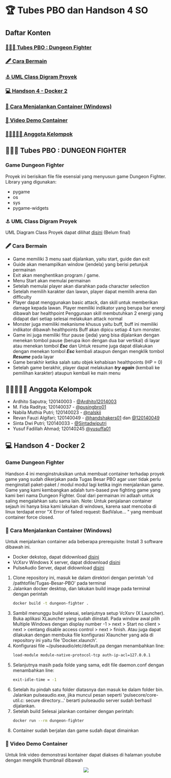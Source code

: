 # 🏆 Tubes PBO dan Handson 4 SO
## Daftar Konten
### [👨🏽‍💻 Tubes PBO : Dungeon Fighter](#tubes)
### [🖋 Cara Bermain](#guide)
### [⚓ UML Class Digram Proyek](#UML)
### [💻 Handson 4 - Docker 2](#handson)
### [🚀 Cara Menjalankan Container (Windows)](#container)
### [🎥 Video Demo Container](#Demo)
### [💂🏼‍♀️💂🏼 Anggota Kelompok](#angkel)
    

<a name="tubes" />

## 👨🏽‍💻 Tubes PBO : DUNGEON FIGHTER
### Game Dungeon Fighter
Proyek ini berisikan file file esensial yang menyusun game Dungeon Fighter.
Library yang digunakan:
* pygame
* os
* sys
* pygame-widgets

<a name="UML" />

### ⚓ UML Class Digram Proyek
UML Diagram Class Proyek dapat dilihat [disini](https://app.diagrams.net/#G1dlkLDjpyVCzWbg-prvUUIHKn4et4n6fv) (Belum final)

<a name="guide" />

### 🖋 Cara Bermain
-   Game memiliki 3 menu saat dijalankan, yaitu start, guide dan exit
-   Guide akan menampilkan window (jendela) yang berisi petunjuk permainan
-   Exit akan menghentikan program / game.
-   Menu Start akan memulai permainan
-   Setelah memulai player akan diarahkan pada character selection
-   Setelah memilih karakter dan lawan, player dapat memilih arena dan difficulty
-   Player dapat menggunakan basic attack, dan skill untuk memberikan damage kepada lawan.
    Player memiliki indikator yang berupa bar energi dibawah bar healthpoint
    Penggunaan skill membutuhkan 2 energi yang didapat dari setiap selesai melakukan attack normal
-   Monster juga memiliki mekanisme khusus yaitu buff, buff ini memiliki indikator dibawah healthpoints
    Buff akan dipicu setiap 4 turn monster.
-   Game ini juga memiliki fitur pause (jeda) yang bisa dijalankan dengan menekan tombol pause (berupa ikon dengan dua bar vertikal) di layar atau menekan tombol <b><i>Esc</b></i> dan Untuk resume juga dapat dilakukan dengan menekan tombol <b><i>Esc</b></i> kembali ataupun dengan mengklik tombol <b><i>Resume</b></i> pada layar
-   Game berakhir ketika salah satu objek kehabisan healthpoints (HP = 0)
-   Setelah game berakhir, player dapat melakukan <b><i>try again</b></i> (kembali ke pemilihan karakter) ataupun kembali ke main menu
 
<a name="angkel" />

## 💂🏼‍♀️💂🏼 Anggota Kelompok

- Ardhito Saputra; 120140003 -
    [@Ardhito12014003](https://github.com/Ardhito120140003)
- M. Fida Raditya; 120140037 -
    [@pusingbro01](https://github.com/pusingbro)
- Nabila Muthia Putri; 120140023 -
    [@nalskii](https://github.com/nalskii)
- Revan Fauzi Algifari; 120140049 -
    [@handshakers01](https://github.com/handshakers01) dan
    [@120140049](https://github.com/120140049)
- Sinta Dwi Putri; 120140033 -
    [@Sintadwiputri](https://github.com/Sintadwiputri)
- Yusuf Fadillah Ahmad; 120140245
    [@yusuffa01](https://github.com/yusuffa01)
    
<a name="handson"/>

## 💻 Handson 4 - Docker 2
### Game Dungeon Fighter
Handson 4 ini menginstruksikan untuk membuat container terhadap proyek game yang sudah dikerjakan
pada Tugas Besar PBO agar user tidak perlu menginstall paket-paket / modul modul lagi ketika ingin
menjalankan game. Game yang kami kembangkan adalah turn-based pve fighting game yang kami beri nama Dungeon Fighter. Goal dari permainan ini adlaah untuk saling mengalahkan satu sama lain.
Note: Untuk penjalanan container sejauh ini hanya bisa kami lakukan di windows, karena saat mencoba di linux terdapat error "X Error of failed request: BadValue... " yang membuat container force closed.

<a name="container"/>

### 🚀 Cara Menjalankan Container (Windows)

Untuk menjalankan container ada beberapa prerequisite:
Install 3 software dibawah ini.
- Docker dekstop, dapat didownload [disini](https://docs.docker.com/desktop/windows/install/)
- VcXsrv Windows X server, dapat didownload [disini](https://sourceforge.net/projects/vcxsrv/)
- PulseAudio Server, dapat didownload [disini](https://www.freedesktop.org/wiki/Software/PulseAudio/Ports/Windows/Support/)

1. Clone repository ini, masuk ke dalam direktori dengan perintah 'cd /pathtofile/Tugas-Besar-PBO' pada terminal
2. Jalankan docker desktop, dan lakukan build image pada terminal dengan perintah
   ```bash
   docker build -t dungeon-fighter .
   ```
3. Sambil menunggu build selesai, selanjutnya setup VcXsrv (X Launcher). Buka aplikasi XLauncher yang sudah diinstall. Pada window awal pilih Multiple Windows dengan display number -1 > next > Start no client > next > centang disable access control > next > finish. Atau juga dapat dilakukan dengan membuka file konfigurasi Xlauncher yang ada di repository ini yaitu file 'Docker.xlaunch'.
4. Konfigurasi file ~/pulseaudio/etc/default.pa dengan menambahkan line:
   ```bash
   load-module module-native-protocol-tcp auth-ip-acl=127.0.0.1
   ```
5. Selanjutnya masih pada folde yang sama, edit file daemon.conf dengan menambahkan line:
   ```bash
   exit-idle-time = -1
   ```
6. Setelah itu pindah satu folder diatasnya dan masuk ke dalam folder bin. Jalankan pulseaudio.exe, jika muncul pesan seperti 'pulsecore/core-util.c: secure directory...' berarti pulseaudio server sudah berhasil dijalankan.
7. Setelah build Selesai jalankan container dengan perintah:
   ```bash
   docker run --rm dungeon-fighter
   ```
8. Container sudah berjalan dan game sudah dapat dimainkan

<a name="Demo" />

### 🎥 Video Demo Container
Untuk link video demonstrasi kontainer dapat diakses di halaman youtube dengan mengklik thumbnail dibawah <br />
<p align="center">
    <a href link="https://youtu.be/YCheHXCA2Hc/"><img src="https://img.youtube.com/vi/YCheHXCA2Hc/sddefault.jpg"/></a>
<p>
